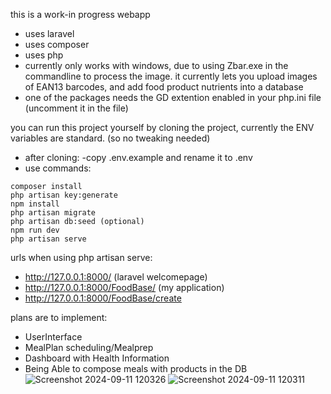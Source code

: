 
this is a work-in progress webapp
- uses laravel
- uses composer
- uses php
- currently only works with windows, due to using Zbar.exe in the commandline to process the image.
it currently lets you upload images of EAN13 barcodes, and add food product nutrients into a database
- one of the packages needs the GD extention enabled in your php.ini file (uncomment it in the file)

you can run this project yourself by cloning the project, currently the ENV variables are standard. (so no tweaking needed)

- after cloning:
-copy .env.example and rename it to .env
- use commands:
```
composer install
php artisan key:generate
npm install
php artisan migrate
php artisan db:seed (optional)
npm run dev
php artisan serve
```

urls when using php artisan serve:
- http://127.0.0.1:8000/ (laravel welcomepage)
- http://127.0.0.1:8000/FoodBase/ (my application)
- http://127.0.0.1:8000/FoodBase/create

plans are to implement:
- UserInterface
- MealPlan scheduling/Mealprep
- Dashboard with Health Information
- Being Able to compose meals with products in the DB
![Screenshot 2024-09-11 120326](https://github.com/user-attachments/assets/3fe5173a-9d60-4043-87b3-a1d18cfc0d8d)
![Screenshot 2024-09-11 120311](https://github.com/user-attachments/assets/5d35268e-5f04-4355-a4dd-bbc050f5acff)
